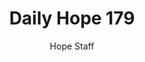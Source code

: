 ---
image: /assets/img/daily-hope-default-artwork.png
title: Daily Hope 179
number: 179
categories:
  - Daily Hope
author: Hope Staff
notes: Daily Hope 179
embed: >-
  <iframe style="border-radius:12px" src="https://open.spotify.com/embed/episode/3ZsyUv9DAVreiL9kZmDbsU?utm_source=generator" width="100%" height="152" frameBorder="0" allowfullscreen="" allow="autoplay; clipboard-write; encrypted-media; fullscreen; picture-in-picture" loading="lazy"></iframe>
---